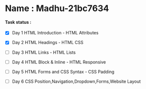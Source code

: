 # Name :  Madhu-21bc7634
#### Task status :
- [x] Day 1 HTML Introduction - HTML Attributes
- [x] Day 2 HTML Headings - HTML CSS
- [ ] Day 3 HTML Links - HTML Lists
- [ ] Day 4 HTML Block & Inline - HTML Responsive
- [ ] Day 5 HTML Forms and CSS Syntax - CSS Padding
- [ ] Day 6 CSS Position,Navigation,Dropdown,Forms,Website Layout

